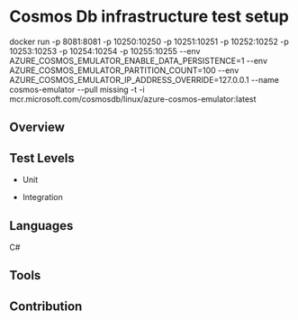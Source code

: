 ﻿# Cosmos Db infrastructure test setup

docker run -p 8081:8081 -p 10250:10250 -p 10251:10251 -p 10252:10252 -p 10253:10253 -p 10254:10254 -p 10255:10255 --env AZURE_COSMOS_EMULATOR_ENABLE_DATA_PERSISTENCE=1 --env AZURE_COSMOS_EMULATOR_PARTITION_COUNT=100 --env AZURE_COSMOS_EMULATOR_IP_ADDRESS_OVERRIDE=127.0.0.1 --name cosmos-emulator --pull missing -t -i mcr.microsoft.com/cosmosdb/linux/azure-cosmos-emulator:latest

## Overview


## Test Levels

- Unit

- Integration
 

## Languages

C#

## Tools


## Contribution



